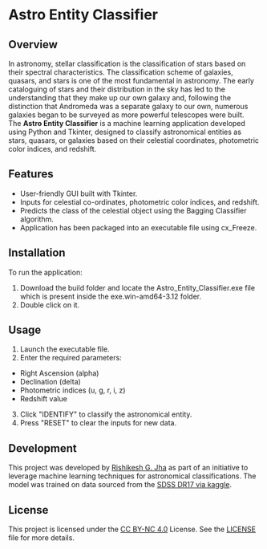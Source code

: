 # Astro Entity Classifier

## __Overview__
In astronomy, stellar classification is the classification of stars based on their spectral characteristics. The classification scheme of galaxies, quasars, and stars is one of the most fundamental in astronomy. The early cataloguing of stars and their distribution in the sky has led to the understanding that they make up our own galaxy and, following the distinction that Andromeda was a separate galaxy to our own, numerous galaxies began to be surveyed as more powerful telescopes were built.       
The __Astro Entity Classifier__ is a machine learning application developed using Python and Tkinter, designed to classify astronomical entities as stars, quasars, or galaxies based on their celestial coordinates, photometric color indices, and redshift. 

## __Features__
- User-friendly GUI built with Tkinter.
- Inputs for celestial co-ordinates, photometric color indices, and redshift.
- Predicts the class of the celestial object using the Bagging Classifier algorithm.
- Application has been packaged into an executable file using cx_Freeze.

## __Installation__
To run the application:
1. Download the build folder and locate the Astro_Entity_Classifier.exe file which is present inside the exe.win-amd64-3.12 folder.
2. Double click on it.

## __Usage__
1. Launch the executable file.
2. Enter the required parameters:
* Right Ascension (alpha)
* Declination (delta)
* Photometric indices (u, g, r, i, z)
* Redshift value
3. Click "IDENTIFY" to classify the astronomical entity.
4. Press "RESET" to clear the inputs for new data.

## __Development__
This project was developed by [Rishikesh G. Jha](https://github.com/rjlovespy) as part of an initiative to leverage machine learning techniques for astronomical classifications. The model was trained on data sourced from the [SDSS DR17 via kaggle](https://www.kaggle.com/datasets/fedesoriano/stellar-classification-dataset-sdss17).

## __License__
This project is licensed under the [CC BY-NC 4.0](https://creativecommons.org/licenses/by-nc/4.0/deed.en) License. See the [LICENSE](https://github.com/rjlovespy/Astro-Entity-Classifier?tab=License-1-ov-file#readme) file for more details.
